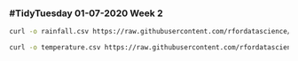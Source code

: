 
### \#TidyTuesday 01-07-2020 Week 2

``` bash
curl -o rainfall.csv https://raw.githubusercontent.com/rfordatascience/tidytuesday/master/data/2020/2020-01-07/rainfall.csv

curl -o temperature.csv https://raw.githubusercontent.com/rfordatascience/tidytuesday/master/data/2020/2020-01-07/temperature.csv
```
